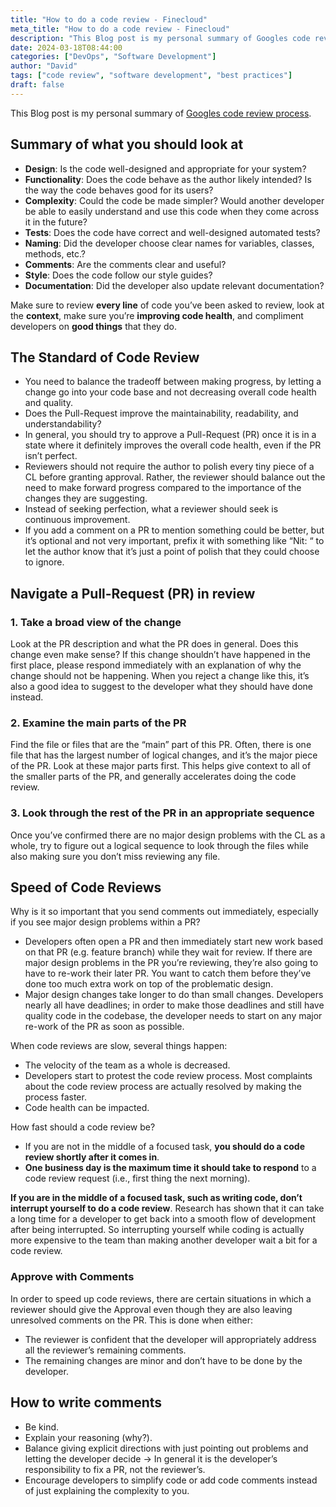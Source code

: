 ```yaml
---
title: "How to do a code review - Finecloud"
meta_title: "How to do a code review - Finecloud"
description: "This Blog post is my personal summary of Googles code review process and provides a guide on how to do a code review effectively."
date: 2024-03-18T08:44:00
categories: ["DevOps", "Software Development"]
author: "David"
tags: ["code review", "software development", "best practices"]
draft: false
---
```


This Blog post is my personal summary of [Googles code review process](https://google.github.io/eng-practices/review/).

## Summary of what you should look at

- **Design**: Is the code well-designed and appropriate for your system?
- **Functionality**: Does the code behave as the author likely intended? Is the way the code behaves good for its users?
- **Complexity**: Could the code be made simpler? Would another developer be able to easily understand and use this code when they come across it in the future?
- **Tests**: Does the code have correct and well-designed automated tests?
- **Naming**: Did the developer choose clear names for variables, classes, methods, etc.?
- **Comments**: Are the comments clear and useful?
- **Style**: Does the code follow our style guides?
- **Documentation**: Did the developer also update relevant documentation?

Make sure to review **every line** of code you’ve been asked to review, look at the **context**, make sure you’re **improving code health**, and compliment developers on **good things** that they do.

## The Standard of Code Review

- You need to balance the tradeoff between making progress, by letting a change go into your code base and not decreasing overall code health and quality.
- Does the Pull-Request improve the maintainability, readability, and understandability?
- In general, you should try to approve a Pull-Request (PR) once it is in a state where it definitely improves the overall code health, even if the PR isn’t perfect.
- Reviewers should not require the author to polish every tiny piece of a CL before granting approval. Rather, the reviewer should balance out the need to make forward progress compared to the importance of the changes they are suggesting.
- Instead of seeking perfection, what a reviewer should seek is continuous improvement.
- If you add a comment on a PR to mention something could be better, but it’s optional and not very important, prefix it with something like “Nit: “ to let the author know that it’s just a point of polish that they could choose to ignore.

## Navigate a Pull-Request (PR) in review

### 1. Take a broad view of the change

Look at the PR description and what the PR does in general. Does this change even make sense? If this change shouldn’t have happened in the first place, please respond immediately with an explanation of why the change should not be happening. When you reject a change like this, it’s also a good idea to suggest to the developer what they should have done instead.

### 2. Examine the main parts of the PR

Find the file or files that are the “main” part of this PR. Often, there is one file that has the largest number of logical changes, and it’s the major piece of the PR. Look at these major parts first. This helps give context to all of the smaller parts of the PR, and generally accelerates doing the code review.

### 3. Look through the rest of the PR in an appropriate sequence

Once you’ve confirmed there are no major design problems with the CL as a whole, try to figure out a logical sequence to look through the files while also making sure you don’t miss reviewing any file.

## Speed of Code Reviews

Why is it so important that you send comments out immediately, especially if you see major design problems within a PR?

- Developers often open a PR and then immediately start new work based on that PR (e.g. feature branch) while they wait for review. If there are major design problems in the PR you’re reviewing, they’re also going to have to re-work their later PR. You want to catch them before they’ve done too much extra work on top of the problematic design.
- Major design changes take longer to do than small changes. Developers nearly all have deadlines; in order to make those deadlines and still have quality code in the codebase, the developer needs to start on any major re-work of the PR as soon as possible.

When code reviews are slow, several things happen:

- The velocity of the team as a whole is decreased.
- Developers start to protest the code review process. Most complaints about the code review process are actually resolved by making the process faster.
- Code health can be impacted.

How fast should a code review be?

- If you are not in the middle of a focused task, **you should do a code review shortly after it comes in**.
- **One business day is the maximum time it should take to respond** to a code review request (i.e., first thing the next morning).

**If you are in the middle of a focused task, such as writing code, don’t interrupt yourself to do a code review**. Research has shown that it can take a long time for a developer to get back into a smooth flow of development after being interrupted. So interrupting yourself while coding is actually more expensive to the team than making another developer wait a bit for a code review.

### Approve with Comments

In order to speed up code reviews, there are certain situations in which a reviewer should give the Approval even though they are also leaving unresolved comments on the PR. This is done when either:

- The reviewer is confident that the developer will appropriately address all the reviewer’s remaining comments.
- The remaining changes are minor and don’t have to be done by the developer.

## How to write comments

- Be kind.
- Explain your reasoning (why?).
- Balance giving explicit directions with just pointing out problems and letting the developer decide -> In general it is the developer’s responsibility to fix a PR, not the reviewer’s.
- Encourage developers to simplify code or add code comments instead of just explaining the complexity to you.
